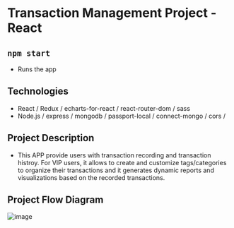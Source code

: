 # Transaction Management Project - React

## `npm start`
- Runs the app

## Technologies
- React / Redux / echarts-for-react / react-router-dom / sass
- Node.js / express / mongodb / passport-local / connect-mongo / cors / 

## Project Description
- This APP provide users with transaction recording and transaction histroy. For VIP users, it allows to create and customize tags/categories to organize their transactions and it generates dynamic reports and visualizations based on the recorded transactions.

## Project Flow Diagram
![image](https://github.com/fffanfannn/p3-transaction-management-frontend-react/assets/118193152/cabe6c91-f9f6-4c0b-a088-4e151428c6aa)




